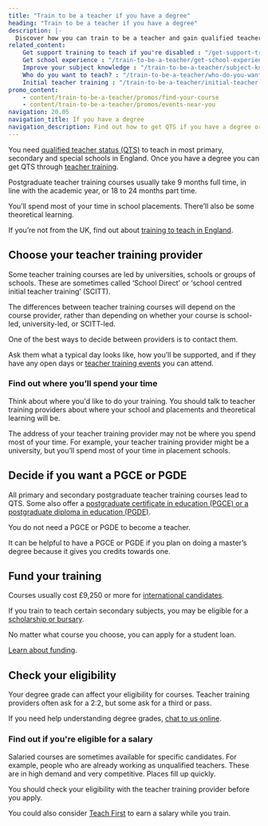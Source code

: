 ```yaml
---
title: "Train to be a teacher if you have a degree"
heading: "Train to be a teacher if you have a degree"
description: |-
  Discover how you can train to be a teacher and gain qualified teacher status (QTS) if you have a degree. Including school-led and university-led training.
related_content:
    Get support training to teach if you're disabled : "/get-support-training-to-teach-if-you-are-disabled"
    Get school experience : "/train-to-be-a-teacher/get-school-experience"
    Improve your subject knowledge : "/train-to-be-a-teacher/subject-knowledge-enhancement"
    Who do you want to teach? : "/train-to-be-a-teacher/who-do-you-want-to-teach"
    Initial teacher training : "/train-to-be-a-teacher/initial-teacher-training"
promo_content:
    - content/train-to-be-a-teacher/promos/find-your-course
    - content/train-to-be-a-teacher/promos/events-near-you
navigation: 20.05
navigation_title: If you have a degree
navigation_description: Find out how to get QTS if you have a degree or you’re studying for one now. There are different options you can choose.
---
```


You need [qualified teacher status (QTS)](/what-is-qts) to teach in most primary, secondary and special schools in England. Once you have a degree you can get QTS through [teacher training](/initial-teacher-training). 

Postgraduate teacher training courses usually take 9 months full time, in line with the academic year, or 18 to 24 months part time. 

You’ll spend most of your time in school placements. There’ll also be some theoretical learning.

If you’re not from the UK, find out about [training to teach in England](/non-uk-teachers/train-to-teach-in-england-as-an-international-student).

## Choose your teacher training provider 

Some teacher training courses are led by universities, schools or groups of schools. These are sometimes called ‘School Direct’ or ‘school centred initial teacher training’ (SCITT).

The differences between teacher training courses will depend on the course provider, rather than depending on whether your course is school-led, university-led, or SCITT-led.

One of the best ways to decide between providers is to contact them. 

Ask them what a typical day looks like, how you’ll be supported, and if they have any open days or [teacher training events](/events) you can attend.

### Find out where you’ll spend your time

Think about where you'd like to do your training. You should talk to teacher training providers about where your school and placements and theoretical learning will be.

The address of your teacher training provider may not be where you spend most of your time. For example, your teacher training provider might be a university, but you’ll spend most of your time in placement schools.

## Decide if you want a PGCE or PGDE

All primary and secondary postgraduate teacher training courses lead to QTS. Some also offer a [postgraduate certificate in education (PGCE) or a postgraduate diploma in education (PGDE)](/what-is-a-pgce).

You do not need a PGCE or PGDE to become a teacher. 

It can be helpful to have a PGCE or PGDE if you plan on doing a master’s degree because it gives you credits towards one. 

## Fund your training

Courses usually cost £9,250 or more for [international candidates](/non-uk-teachers). 

If you train to teach certain secondary subjects, you may be eligible for a [scholarship or bursary](/funding-your-training#bursaries-and-scholarships).

No matter what course you choose, you can apply for a student loan.

[Learn about funding](/funding-your-training).

## Check your eligibility 

Your degree grade can affect your eligibility for courses. Teacher training providers often ask for a 2:2, but some ask for a third or pass.

If you need help understanding degree grades, [chat to us online](/#talk-to-us). 

### Find out if you're eligible for a salary  

Salaried courses are sometimes available for specific candidates. For example, people who are already working as unqualified teachers. These are in high demand and very competitive. Places fill up quickly. 

You should check your eligibility with the teacher training provider before you apply.

You could also consider [Teach First](https://www.teachfirst.org.uk/) to earn a salary while you train.
